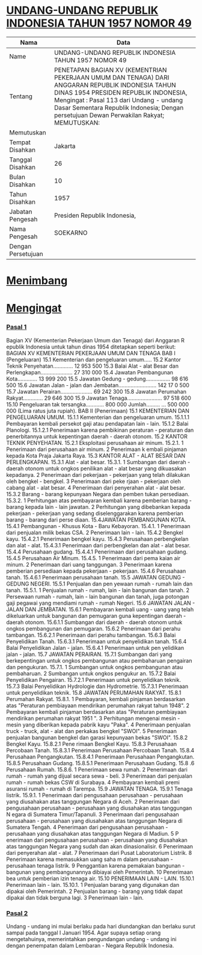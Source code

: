 # [UNDANG-UNDANG REPUBLIK INDONESIA TAHUN 1957 NOMOR 49](http://example.org/legal/peraturan/uu/1957/49)

| Nama | Data |
| ------ | ----- |
|Name|UNDANG-UNDANG REPUBLIK INDONESIA TAHUN 1957 NOMOR 49|
|Tentang| PENETAPAN BAGIAN XV (KEMENTRIAN PEKERJAAN UMUM DAN TENAGA) DARI ANGGARAN REPUBLIK INDONESIA TAHUN DINAS 1954 PRESIDEN REPUBLIK INDONESIA, Mengingat : Pasal 113 dari Undang - undang Dasar Sementara Republik Indonesia; Dengan persetujuan Dewan Perwakilan Rakyat; MEMUTUSKAN:|
|Memutuskan||
|Tempat Disahkan|Jakarta|
|Tanggal Disahkan|26|
|Bulan Disahkan|10|
|Tahun Disahkan|1957|
|Jabatan Pengesah|Presiden Republik Indonesia,|
|Nama Pengesah|SOEKARNO|
|Dengan Persetujuan||
# [Menimbang](http://example.org/legal/peraturan/uu/1957/49/menimbang)

# [Mengingat](http://example.org/legal/peraturan/uu/1957/49/mengingat)


### [Pasal 1](http://example.org/legal/peraturan/uu/1957/49/pasal/0001)
Bagian XV (Kementerian Pekerjaan Umum dan Tenaga) dari Anggaran R epublik Indonesia untuk tahun dinas 1954 ditetapkan seperti berikut: BAGIAN XV KEMENTERIAN PEKERJAAN UMUM DAN TENAGA BAB I (Pengeluaran) 15.1 Kementerian dan pengeluaran umum..... 15.2 Kantor Teknik Penyehatan............. 12 953 500 15.3 Balai Alat - alat Besar dan Perlengkapan..................... 27 310 000 15.4 Jawatan Pembangunan Kota............. 13 999 200 15.5 Jawatan Gedung - gedung................ 98 616 500 15.6 Jawatan Jalan - jalan dan Jembatan......................... 142 17 0 500 15.7 Jawatan Perairan..................... 69 242 300 15.8 Jawatan Perumahan Rakyat............. 29 646 300 15.9 Jawatan Tenaga....................... 97 518 600 15.10 Pengeluaran tak tersangka............ 800 000 Jumlah......... ... 500 000 000 (Lima ratus juta rupiah). BAB II (Penerimaan) 15.1 KEMENTERIAN DAN PENGELUARAN UMUM. 15.1.1 Kementerian dan pengeluaran umum. 15.1.1.1 Pembayaran kembali persekot gaji atau pendapatan lain - lain. 15.1.2 Balai Planologi. 15.1.2.1 Penerimaan karena pembikinan peraturan - peraturan dan penerbitannya untuk kepentingan daerah - daerah otonom. 15.2 KANTOR TEKNIK PENYEHATAN. 15.2.1 Eksploitasi perusahaan air minum. 15.2.1. 1 Penerimaan dari perusahaan air minum. 2 Penerimaan k embali pinjaman kepada Kota Praja Jakarta Raya. 15.3 KANTOR ALAT - ALAT BESAR DAN PERLENGKAPAN. 15.3.1 Alat - alat besar. 15.3.1. 1 Sumbangan dari daerah - daerah otonom untuk ongkos penilikan alat - alat besar yang dikuasakan kepadanya. 2 Penerimaan dari pekerjaan - pekerjaan yang telah dilakukan oleh bengkel - bengkel. 3 Penerimaan dari peke rjaan - pekerjaan oleh cabang alat - alat besar. 4 Penerimaan dari penyerahan alat - alat besar. 15.3.2 Barang - barang kepunyaan Negara dan pemben tukan persediaan. 15.3.2. 1 Perhitungan atas pembayaran kembali karena pemberian barang - barang kepada lain - lain jawatan. 2 Perhitungan yang dibebankan kepada pekerjaan - pekerjaan yang sedang diselenggarakan karena pemberian barang - barang dari perse diaan. 15.4JAWATAN PEMBANGUNAN KOTA. 15.4.1 Pembangunan - Khusus Kota - Baru Kebayoran. 15.4.1. 1 Penerimaan dari penjualan milik bekas CSA. 2 Penerimaan lain - lain. 15.4.2 Bengkel kayu. 15.4.2.1 Penerimaan bengkel kayu. 15.4.3 Perusahaan perbengkelan dan alat - alat. 15.4.3.1 Penerimaan dari perbengkelan dan alat - alat besar. 15.4.4 Perusahaan gudang. 15.4.4.1 Penerimaan dari perusahaan gudang. 15.4.5 Perusahaan Air Minum. 15.4.5. 1 Penerimaan dari pema kaian air minum. 2 Penerimaan dari uang tanggungan. 3 Penerimaan karena pemberian persediaan kepada pekerjaan - pekerjaan. 15.4.6 Perusahaan tanah. 15.4.6.1 Penerimaan perusahaan tanah. 15.5 JAWATAN GEDUNG - GEDUNG NEGERI. 15.5.1 Penjualan dan pen yewaan rumah - rumah lain dan tanah. 15.5.1. 1 Penjualan rumah - rumah, lain - lain bangunan dan tanah. 2 Persewaan rumah - rumah, lain - lain bangunan dan tanah, juga potongan gaji pegawai yang mendiami rumah - rumah Negeri. 15.6 JAWATAN JALAN - JALAN DAN JEMBATAN. 15.6.1 Pembayaran kembali uang - uang yang telah dikeluarkan untuk bangunan dan pemugaran guna kepentingan daerah - daerah otonom. 15.6.1.1 Sumbangan dari daerah - daerah otonom untuk ongkos pembangunan dan pemugaran. 15.6.2 Penerimaan dari perahu tambangan. 15.6.2.1 Penerimaan dari perahu tambangan. 15.6.3 Balai Penyelidikan Tanah. 15.6.3.1 Penerimaan untuk penyelidikan tanah. 15.6.4 Balai Penyelidikan Jalan - jalan. 15.6.4.1 Penerimaan untuk pen yelidikan jalan - jalan. 15.7 JAWATAN PERAIRAN. 15.7.1 Sumbangan dari yang berkepentingan untuk ongkos pembangunan atau pembaharuan pengairan dan pengukuran. 15.7.1. 1 Sumbangan untuk ongkos pembangunan atau pembaharuan. 2 Sumbangan untuk ongkos pengukur an. 15.7.2 Balai Penyelidikan Pengairan. 15.7.2.1 Penerimaan untuk penyelidikan teknik. 15.7.3 Balai Penyelidikan Hydrologie dan Hydrometrie. 15.7.3.1 Penerimaan untuk penyelidikan teknik. 15.8 JAWATAN PERUMAHAN RAKYAT. 15.8.1 Perumahan Rakyat. 15.8.1. 1 Pembayaran, kembali pinjaman berdasarkan atas "Peraturan pembiayaan mendirikan perumahan rakyat tahun 1948". 2 Pembayaran kembali pinjaman berdasarkan atas "Peraturan pembiayaan mendirikan perumahan rakyat 1951 ". 3 Perhitungan mengenai mesin - mesin yang diberikan kepada pabrik kayu "Paka". 4 Penerimaan penjualan truck - truck, alat - alat dan perkakas bengkel "SWOI". 5 Penerimaan penjualan bangunan bengkel dan garasi kepunyaan bekas "SWOI". 15.8.2 Bengkel Kayu. 15.8.2.1 Pene rimaan Bengkel Kayu. 15.8.3 Perusahaan Percobaan Tanah. 15.8.3.1 Penerimaan Perusahaan Percobaan Tanah. 15.8.4 Perusahaan Pengangkutan. 15.8.4.1 Penerimaan Perusahaan Pengangkutan. 15.8.5 Perusahaan Gudang. 15.8.5.1 Penerimaan Perusahaan Gudang. 15.8 .6 Perusahaan Rumah. 15.8.6. 1 Penerimaan sewa rumah. 2 Penerimaan dari rumah - rumah yang dijual secara sewa - beli. 3 Penerimaan dari penjualan rumah - rumah bekas CSW di Surabaya. 4 Pembayaran kembali premi asuransi rumah - rumah di Tarempa. 15.9 JAWATAN TENAGA. 15.9.1 Tenaga listrik. 15.9.1. 1 Penerimaan dari pengusahaan perusahaan - perusahaan yang diusahakan atas tanggungan Negara di Aceh. 2 Penerimaan dari pengusahaan perusahaan - perusahaan yang diusahakan atas tanggungan N egara di Sumatera Timur/Tapanuli. 3 Penerimaan dari pengusahaan perusahaan - perusahaan yang diusahakan atas tanggungan Negara di Sumatera Tengah. 4 Penerimaan dari pengusahaan perusahaan - perusahaan yang diusahakan atas tanggungan Negara di Madiun. 5 P enerimaan dari pengusahaan perusahaan - perusahaan yang diusahakan atas tanggungan Negara yang sudah dan akan dinasionalisir. 6 Penerimaan dari penyerahan alat - alat. 7 Penerimaan dari Pusat Laboratorium Listrik. 8 Penerimaan karena memasukkan uang saha m dalam perusahaan - perusahaan tenaga listrik. 9 Penggantian karena pemakaian bangunan - bangunan yang pembangunannya dibiayai oleh Pemerintah. 10 Penerimaan bea untuk pemberian izin tenaga air. 15.10 PENERIMAAN LAIN - LAIN. 15.10.1 Penerimaan lain - lain. 15.10.1. 1 Penjualan barang yang digunakan dan dipakai oleh Pemerintah. 2 Penjualan barang - barang yang tidak dapat dipakai dan tidak berguna lagi. 3 Penerimaan lain - lain.


### [Pasal 2](http://example.org/legal/peraturan/uu/1957/49/pasal/0002)
Undang - undang ini mulai berlaku pada hari diundangkan dan berlaku surut sampai pada tanggal I Januari 1954. Agar supaya setiap orang mengetahuinya, memerintahkan pengundangan undang - undang ini dengan penempatan dalam Lembaran - Negara Republik Indonesia.
